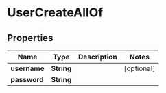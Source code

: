 

# UserCreateAllOf

## Properties

Name | Type | Description | Notes
------------ | ------------- | ------------- | -------------
**username** | **String** |  |  [optional]
**password** | **String** |  | 




